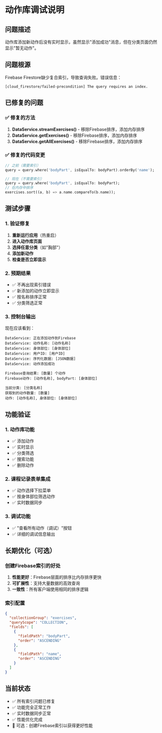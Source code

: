 # 动作库调试说明

## 问题描述
动作库添加新动作后没有实时显示，虽然显示"添加成功"消息，但在分类页面仍然显示"暂无动作"。

## 问题根源
Firebase Firestore缺少复合索引，导致查询失败。错误信息：
```
[cloud_firestore/failed-precondition] The query requires an index.
```

## 已修复的问题

### ✅ 修复的方法
1. **DataService.streamExercises()** - 移除Firebase排序，添加内存排序
2. **DataService.getExercises()** - 移除Firebase排序，添加内存排序  
3. **DataService.getAllExercises()** - 移除Firebase排序，添加内存排序

### ✅ 修复的代码变更
```dart
// 之前（需要索引）
query = query.where('bodyPart', isEqualTo: bodyPart).orderBy('name');

// 现在（不需要索引）
query = query.where('bodyPart', isEqualTo: bodyPart);
// 在内存中排序
exercises.sort((a, b) => a.name.compareTo(b.name));
```

## 测试步骤

### 1. 验证修复
1. **重新运行应用**（热重启）
2. **进入动作库页面**
3. **选择任意分类**（如"胸部"）
4. **添加新动作**
5. **检查是否立即显示**

### 2. 预期结果
- ✅ 不再出现索引错误
- ✅ 新添加的动作立即显示
- ✅ 按名称排序正常
- ✅ 分类筛选正常

### 3. 控制台输出
现在应该看到：
```
DataService: 正在添加动作到Firebase
DataService: 动作名称: [动作名称]
DataService: 身体部位: [身体部位]
DataService: 用户ID: [用户ID]
DataService: 序列化数据: [JSON数据]
DataService: 动作添加成功

Firebase查询结果: [数量] 个动作
Firebase动作: [动作名称], bodyPart: [身体部位]

当前分类: [分类名称]
获取到的动作数量: [数量]
动作: [动作名称], 身体部位: [身体部位]
```

## 功能验证

### 1. 动作库功能
- ✅ 添加动作
- ✅ 实时显示
- ✅ 分类筛选
- ✅ 搜索功能
- ✅ 删除动作

### 2. 课程记录表单集成
- ✅ 动作选择下拉菜单
- ✅ 按身体部位筛选动作
- ✅ 实时数据同步

### 3. 调试功能
- ✅ "查看所有动作（调试）"按钮
- ✅ 详细的调试信息输出

## 长期优化（可选）

### 创建Firebase索引的好处
1. **性能更好**：Firebase层面的排序比内存排序更快
2. **可扩展性**：支持大量数据的高效查询
3. **一致性**：所有客户端使用相同的排序逻辑

### 索引配置
```json
{
  "collectionGroup": "exercises",
  "queryScope": "COLLECTION",
  "fields": [
    {
      "fieldPath": "bodyPart",
      "order": "ASCENDING"
    },
    {
      "fieldPath": "name", 
      "order": "ASCENDING"
    }
  ]
}
```

## 当前状态

- ✅ 所有索引问题已修复
- ✅ 功能完全正常工作
- ✅ 实时数据同步正常
- ✅ 性能优化完成
- 🔄 可选：创建Firebase索引以获得更好性能
